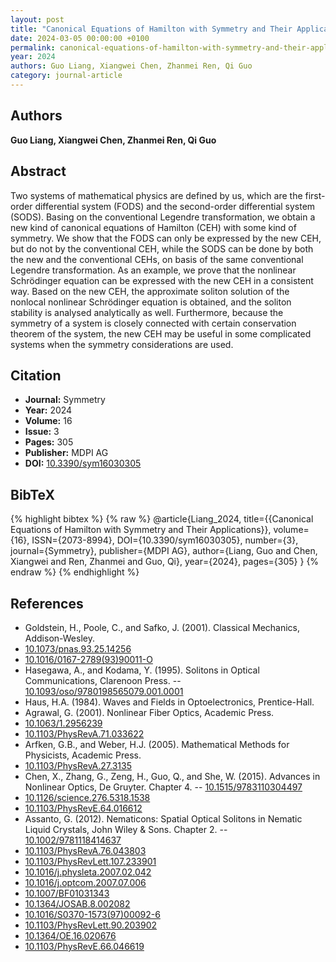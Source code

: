 ```yaml
---
layout: post
title: "Canonical Equations of Hamilton with Symmetry and Their Applications"
date: 2024-03-05 00:00:00 +0100
permalink: canonical-equations-of-hamilton-with-symmetry-and-their-applications
year: 2024
authors: Guo Liang, Xiangwei Chen, Zhanmei Ren, Qi Guo
category: journal-article
---
```

 
## Authors
**Guo Liang, Xiangwei Chen, Zhanmei Ren, Qi Guo**
 
## Abstract
Two systems of mathematical physics are defined by us, which are the first-order differential system (FODS) and the second-order differential system (SODS). Basing on the conventional Legendre transformation, we obtain a new kind of canonical equations of Hamilton (CEH) with some kind of symmetry. We show that the FODS can only be expressed by the new CEH, but do not by the conventional CEH, while the SODS can be done by both the new and the conventional CEHs, on basis of the same conventional Legendre transformation. As an example, we prove that the nonlinear Schrödinger equation can be expressed with the new CEH in a consistent way. Based on the new CEH, the approximate soliton solution of the nonlocal nonlinear Schrödinger equation is obtained, and the soliton stability is analysed analytically as well. Furthermore, because the symmetry of a system is closely connected with certain conservation theorem of the system, the new CEH may be useful in some complicated systems when the symmetry considerations are used.
 
## Citation
- **Journal:** Symmetry
- **Year:** 2024
- **Volume:** 16
- **Issue:** 3
- **Pages:** 305
- **Publisher:** MDPI AG
- **DOI:** [10.3390/sym16030305](https://doi.org/10.3390/sym16030305)
 
## BibTeX
{% highlight bibtex %}
{% raw %}
@article{Liang_2024,
  title={{Canonical Equations of Hamilton with Symmetry and Their Applications}},
  volume={16},
  ISSN={2073-8994},
  DOI={10.3390/sym16030305},
  number={3},
  journal={Symmetry},
  publisher={MDPI AG},
  author={Liang, Guo and Chen, Xiangwei and Ren, Zhanmei and Guo, Qi},
  year={2024},
  pages={305}
}
{% endraw %}
{% endhighlight %}
 
## References
- Goldstein, H., Poole, C., and Safko, J. (2001). Classical Mechanics, Addison-Wesley.
- [10.1073/pnas.93.25.14256](https://doi.org/10.1073/pnas.93.25.14256)
- [10.1016/0167-2789(93)90011-O](https://doi.org/10.1016/0167-2789(93)90011-O)
- Hasegawa, A., and Kodama, Y. (1995). Solitons in Optical Communications, Clarenoon Press. -- [10.1093/oso/9780198565079.001.0001](https://doi.org/10.1093/oso/9780198565079.001.0001)
- Haus, H.A. (1984). Waves and Fields in Optoelectronics, Prentice-Hall.
- Agrawal, G. (2001). Nonlinear Fiber Optics, Academic Press.
- [10.1063/1.2956239](https://doi.org/10.1063/1.2956239)
- [10.1103/PhysRevA.71.033622](https://doi.org/10.1103/PhysRevA.71.033622)
- Arfken, G.B., and Weber, H.J. (2005). Mathematical Methods for Physicists, Academic Press.
- [10.1103/PhysRevA.27.3135](https://doi.org/10.1103/PhysRevA.27.3135)
- Chen, X., Zhang, G., Zeng, H., Guo, Q., and She, W. (2015). Advances in Nonlinear Optics, De Gruyter. Chapter 4. -- [10.1515/9783110304497](https://doi.org/10.1515/9783110304497)
- [10.1126/science.276.5318.1538](https://doi.org/10.1126/science.276.5318.1538)
- [10.1103/PhysRevE.64.016612](https://doi.org/10.1103/PhysRevE.64.016612)
- Assanto, G. (2012). Nematicons: Spatial Optical Solitons in Nematic Liquid Crystals, John Wiley & Sons. Chapter 2. -- [10.1002/9781118414637](https://doi.org/10.1002/9781118414637)
- [10.1103/PhysRevA.76.043803](https://doi.org/10.1103/PhysRevA.76.043803)
- [10.1103/PhysRevLett.107.233901](https://doi.org/10.1103/PhysRevLett.107.233901)
- [10.1016/j.physleta.2007.02.042](https://doi.org/10.1016/j.physleta.2007.02.042)
- [10.1016/j.optcom.2007.07.006](https://doi.org/10.1016/j.optcom.2007.07.006)
- [10.1007/BF01031343](https://doi.org/10.1007/BF01031343)
- [10.1364/JOSAB.8.002082](https://doi.org/10.1364/JOSAB.8.002082)
- [10.1016/S0370-1573(97)00092-6](https://doi.org/10.1016/S0370-1573(97)00092-6)
- [10.1103/PhysRevLett.90.203902](https://doi.org/10.1103/PhysRevLett.90.203902)
- [10.1364/OE.16.020676](https://doi.org/10.1364/OE.16.020676)
- [10.1103/PhysRevE.66.046619](https://doi.org/10.1103/PhysRevE.66.046619)

